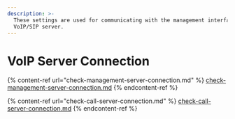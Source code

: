 ```yaml
---
description: >-
  These settings are used for communicating with the management interface of the
  VoIP/SIP server.
---
```


# VoIP Server Connection

{% content-ref url="check-management-server-connection.md" %}
[check-management-server-connection.md](check-management-server-connection.md)
{% endcontent-ref %}

{% content-ref url="check-call-server-connection.md" %}
[check-call-server-connection.md](check-call-server-connection.md)
{% endcontent-ref %}
